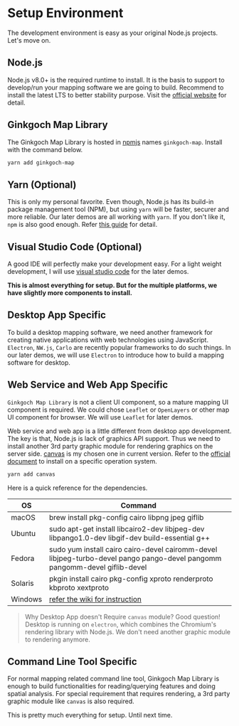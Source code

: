 # Setup Environment
The development environment is easy as your original Node.js projects. Let's move on.

## Node.js
Node.js v8.0+ is the required runtime to install. It is the basis to support to develop/run your mapping software we are going to build. Recommend to install the latest LTS to better stability purpose. Visit the [official website](https://nodejs.org/) for detail.

## Ginkgoch Map Library
The Ginkgoch Map Library is hosted in [npmjs](https://npmjs.com) names `ginkgoch-map`. Install with the command below.

```bash
yarn add ginkgoch-map
```

## Yarn (Optional)
This is only my personal favorite. Even though, Node.js has its build-in package management tool (NPM), but using `yarn` will be faster, securer and more reliable. Our later demos are all working with `yarn`. If you don't like it, `npm` is also good enough. Refer [this guide](https://classic.yarnpkg.com/en/docs/install/) for detail.

## Visual Studio Code (Optional)
A good IDE will perfectly make your development easy. For a light weight development, I will use [visual studio code](https://code.visualstudio.com/) for the later demos.

__This is almost everything for setup. But for the multiple platforms, we have **slightly more** components to install.__

## Desktop App Specific
To build a desktop mapping software, we need another framework for creating native applications with web technologies using JavaScript. `Electron`, `NW.js`, `Carlo` are recently popular frameworks to do such things. In our later demos, we will use `Electron` to introduce how to build a mapping software for desktop.

## Web Service and Web App Specific
`Ginkgoch Map Library` is not a client UI component, so a mature mapping UI component is required. We could chose `Leaflet` or `OpenLayers` or other map UI component for browser. We will use `Leaflet` for later demos. 

Web service and web app is a little different from desktop app development. The key is that, Node.js is lack of graphics API support. Thus we need to install another 3rd party graphic module for rendering graphics on the server side. [canvas](https://www.npmjs.com/package/canvas) is my chosen one in current version. Refer to the [official document](https://github.com/Automattic/node-canvas) to install on a specific operation system.

```bash
yarn add canvas
```

Here is a quick reference for the dependencies.

| OS      | Command                                                      |
| ------- | ------------------------------------------------------------ |
| macOS   | brew install pkg-config cairo libpng jpeg giflib             |
| Ubuntu  | sudo apt-get install libcairo2-dev libjpeg-dev libpango1.0-dev libgif-dev build-essential g++ |
| Fedora  | sudo yum install cairo cairo-devel cairomm-devel libjpeg-turbo-devel pango pango-devel pangomm pangomm-devel giflib-devel |
| Solaris | pkgin install cairo pkg-config xproto renderproto kbproto xextproto |
| Windows | [refer the wiki for instruction](https://github.com/Automattic/node-canvas/wiki/Installation---Windows) |

> Why Desktop App doesn't Require `canvas` module? Good question! Desktop is running on `electron`, which combines the Chromium's rendering library with Node.js. We don't need another graphic module to rendering anymore.

## Command Line Tool Specific
For normal mapping related command line tool, Ginkgoch Map Library is enough to build functionalities for reading/querying features and doing spatial analysis. For special requirement that requires rendering, a 3rd party graphic module like `canvas` is also required.

This is pretty much everything for setup. Until next time. 
